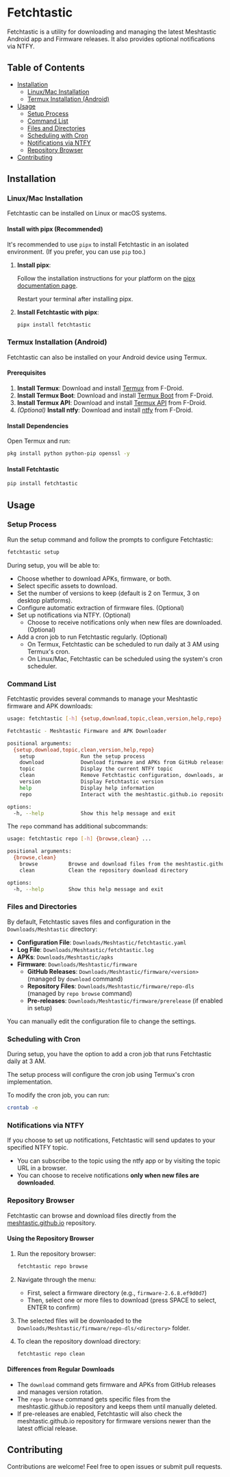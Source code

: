 # Fetchtastic

Fetchtastic is a utility for downloading and managing the latest Meshtastic Android app and Firmware releases. It also provides optional notifications via NTFY.

## Table of Contents

- [Installation](#installation)
  - [Linux/Mac Installation](#linuxmac-installation)
  - [Termux Installation (Android)](#termux-installation-android)
- [Usage](#usage)
  - [Setup Process](#setup-process)
  - [Command List](#command-list)
  - [Files and Directories](#files-and-directories)
  - [Scheduling with Cron](#scheduling-with-cron)
  - [Notifications via NTFY](#notifications-via-ntfy)
  - [Repository Browser](#repository-browser)
- [Contributing](#contributing)

## Installation

### Linux/Mac Installation

Fetchtastic can be installed on Linux or macOS systems.

#### Install with pipx (Recommended)

It's recommended to use `pipx` to install Fetchtastic in an isolated environment. (If you prefer, you can use `pip` too.)

1. **Install pipx**:

   Follow the installation instructions for your platform on the [pipx documentation page](https://pypa.github.io/pipx/installation/).

   Restart your terminal after installing pipx.

2. **Install Fetchtastic with pipx**:

   ```bash
   pipx install fetchtastic
   ```

### Termux Installation (Android)

Fetchtastic can also be installed on your Android device using Termux.

#### Prerequisites

1. **Install Termux**: Download and install [Termux](https://f-droid.org/en/packages/com.termux/) from F-Droid.
2. **Install Termux Boot**: Download and install [Termux Boot](https://f-droid.org/en/packages/com.termux.boot/) from F-Droid.
3. **Install Termux API**: Download and install [Termux API](https://f-droid.org/en/packages/com.termux.api/) from F-Droid.
4. _(Optional)_ **Install ntfy**: Download and install [ntfy](https://f-droid.org/en/packages/io.heckel.ntfy/) from F-Droid.

#### Install Dependencies

Open Termux and run:

```bash
pkg install python python-pip openssl -y
```

#### Install Fetchtastic

```bash
pip install fetchtastic
```

## Usage

### Setup Process

Run the setup command and follow the prompts to configure Fetchtastic:

```bash
fetchtastic setup
```

During setup, you will be able to:

- Choose whether to download APKs, firmware, or both.
- Select specific assets to download.
- Set the number of versions to keep (default is 2 on Termux, 3 on desktop platforms).
- Configure automatic extraction of firmware files. (Optional)
- Set up notifications via NTFY. (Optional)
  - Choose to receive notifications only when new files are downloaded. (Optional)
- Add a cron job to run Fetchtastic regularly. (Optional)
  - On Termux, Fetchtastic can be scheduled to run daily at 3 AM using Termux's cron.
  - On Linux/Mac, Fetchtastic can be scheduled using the system's cron scheduler.

### Command List

Fetchtastic provides several commands to manage your Meshtastic firmware and APK downloads:

```bash
usage: fetchtastic [-h] {setup,download,topic,clean,version,help,repo} ...

Fetchtastic - Meshtastic Firmware and APK Downloader

positional arguments:
  {setup,download,topic,clean,version,help,repo}
    setup               Run the setup process
    download            Download firmware and APKs from GitHub releases
    topic               Display the current NTFY topic
    clean               Remove Fetchtastic configuration, downloads, and cron jobs
    version             Display Fetchtastic version
    help                Display help information
    repo                Interact with the meshtastic.github.io repository

options:
  -h, --help            Show this help message and exit
```

The `repo` command has additional subcommands:

```bash
usage: fetchtastic repo [-h] {browse,clean} ...

positional arguments:
  {browse,clean}
    browse          Browse and download files from the meshtastic.github.io repository
    clean           Clean the repository download directory

options:
  -h, --help        Show this help message and exit
```

### Files and Directories

By default, Fetchtastic saves files and configuration in the `Downloads/Meshtastic` directory:

- **Configuration File**: `Downloads/Meshtastic/fetchtastic.yaml`
- **Log File**: `Downloads/Meshtastic/fetchtastic.log`
- **APKs**: `Downloads/Meshtastic/apks`
- **Firmware**: `Downloads/Meshtastic/firmware`
  - **GitHub Releases**: `Downloads/Meshtastic/firmware/<version>` (managed by `download` command)
  - **Repository Files**: `Downloads/Meshtastic/firmware/repo-dls` (managed by `repo browse` command)
  - **Pre-releases**: `Downloads/Meshtastic/firmware/prerelease` (if enabled in setup)

You can manually edit the configuration file to change the settings.

### Scheduling with Cron

During setup, you have the option to add a cron job that runs Fetchtastic daily at 3 AM.

The setup process will configure the cron job using Termux's cron implementation.

To modify the cron job, you can run:

```bash
crontab -e
```

### Notifications via NTFY

If you choose to set up notifications, Fetchtastic will send updates to your specified NTFY topic.

- You can subscribe to the topic using the ntfy app or by visiting the topic URL in a browser.
- You can choose to receive notifications **only when new files are downloaded**.

### Repository Browser

Fetchtastic can browse and download files directly from the [meshtastic.github.io](https://github.com/meshtastic/meshtastic.github.io/) repository.

#### Using the Repository Browser

1. Run the repository browser:

   ```bash
   fetchtastic repo browse
   ```

2. Navigate through the menu:

   - First, select a firmware directory (e.g., `firmware-2.6.8.ef9d0d7`)
   - Then, select one or more files to download (press SPACE to select, ENTER to confirm)

3. The selected files will be downloaded to the `Downloads/Meshtastic/firmware/repo-dls/<directory>` folder.

4. To clean the repository download directory:
   ```bash
   fetchtastic repo clean
   ```

#### Differences from Regular Downloads

- The `download` command gets firmware and APKs from GitHub releases and manages version rotation.
- The `repo browse` command gets specific files from the meshtastic.github.io repository and keeps them until manually deleted.
- If pre-releases are enabled, Fetchtastic will also check the meshtastic.github.io repository for firmware versions newer than the latest official release.

## Contributing

Contributions are welcome! Feel free to open issues or submit pull requests.
